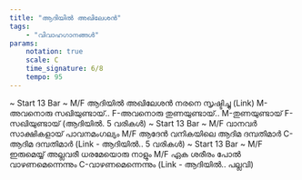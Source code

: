 ```yaml
---
title: "ആദിയിൽ അഖിലേശൻ"
tags:
    - "വിവാഹഗാനങ്ങൾ"
params:
    notation: true
    scale: C
    time_signature: 6/8
    tempo: 95
---
```

~ Start 13 Bar ~
M/F
ആദിയിൽ അഖിലേശൻ
നരനെ സൃഷ്ടിച്ചു (Link)
M-അവനൊരു സഖിയുണ്ടായ്..
F-അവനൊരു തുണയുണ്ടായ്..
M-തുണയുണ്ടായ്
F-സഖിയുണ്ടായ്
 (ആദിയിൽ. 5 വരികൾ)
~ Start 13 Bar ~
M/F
വാനവർ സാക്ഷികളായ്
പാവനമംഗല്യം
M/F
ആദേൻ വനികയിലെ
ആദിമ ദമ്പതിമാർ
C-ആദിമ ദമ്പതിമാർ
(Link - ആദിയിൽ.. 5 വരികൾ)
~ Start 13 Bar ~
M/F
ഇരുമെയ്യ് അല്ലവരീ
ധരമേയൊരു നാളും
M/F
ഏക ശരീരം പോൽ
വാഴണമെന്നെന്നും
C-വാഴണമെന്നെന്നും
(Link - ആദിയിൽ.. പല്ലവി)
